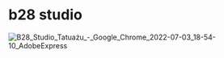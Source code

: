 # b28 studio
![B28_Studio_Tatuażu_-_Google_Chrome_2022-07-03_18-54-10_AdobeExpress](https://user-images.githubusercontent.com/84193424/177049744-9600e06b-bd6c-473a-b37e-45ebf6258522.gif)

